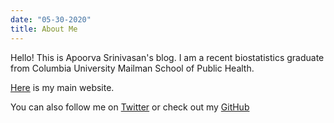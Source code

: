 ```yaml
---
date: "05-30-2020"
title: About Me
---
```


Hello! This is Apoorva Srinivasan's blog. I am a recent biostatistics graduate from Columbia University Mailman School of Public Health.



[Here](http://apoorvasrinivasan.me) is my main website.

You can also follow me on [Twitter](https://twitter.com/apoorvasriniva1) or check out my [GitHub](https://github.com/apoorvasrinivasan26)

